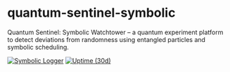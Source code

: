 # quantum-sentinel-symbolic
Quantum Sentinel: Symbolic Watchtower – a quantum experiment platform to detect deviations from randomness using entangled particles and symbolic scheduling.

[![Symbolic Logger](https://github.com/Fish-Tacos/quantum-sentinel-symbolic/actions/workflows/symbolic_logger_daily.yml/badge.svg?branch=main)](https://github.com/Fish-Tacos/quantum-sentinel-symbolic/actions/workflows/symbolic_logger_daily.yml)
[![Uptime (30d)](https://img.shields.io/endpoint?url=https://raw.githubusercontent.com/Fish-Tacos/quantum-sentinel-symbolic/main/status/uptime_shield.json)](https://github.com/Fish-Tacos/quantum-sentinel-symbolic/tree/main/status)
